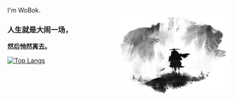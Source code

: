 I'm WoBok.  
<img align="right" hight=50% width=50% alt="BG" src="GitHub_Background.png" />
### 人生就是大闹一场，
**然后悄然离去。**  
  
[![Top Langs](https://github-readme-stats.vercel.app/api/top-langs/?username=WoBok&hide_title=true&layout=compact&hide_border=true&bg_color=91,ffffff,d5d5d5,cdcdcd,d5d5d5,ffffff)]()

